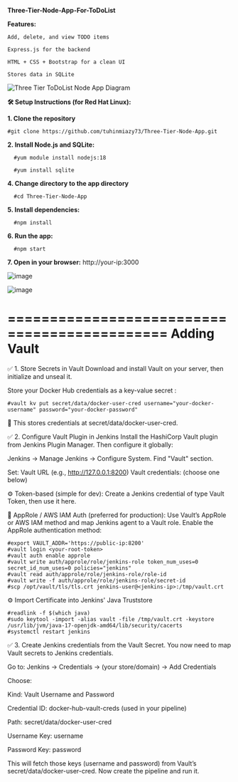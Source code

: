**Three-Tier-Node-App-For-ToDoList**

**Features:**

	Add, delete, and view TODO items

	Express.js for the backend

	HTML + CSS + Bootstrap for a clean UI

	Stores data in SQLite

![Three Tier ToDoList Node App Diagram](https://github.com/user-attachments/assets/9051eed2-66b6-448d-954a-5121e3c4748f)



**🛠 Setup Instructions (for Red Hat Linux):**

**1. Clone the repository**

 	#git clone https://github.com/tuhinmiazy73/Three-Tier-Node-App.git
  
**2. Install Node.js and SQLite:**
   
	  #yum module install nodejs:18
   
	  #yum install sqlite
   
**4. Change directory to the app directory**
   
	  #cd Three-Tier-Node-App
   
**5. Install dependencies:**
   
	  #npm install
   
**6. Run the app:**
   
	  #npm start
   
**7. Open in your browser:**
	  http://your-ip:3000
   
![image](https://github.com/user-attachments/assets/ac270535-f5f8-49fd-b47e-f92604b02bd5)

![image](https://github.com/user-attachments/assets/993c5609-7665-4de6-9a8e-c700f1bd5e07)

=============================================
Adding Vault
=============================================

✅ 1. Store Secrets in Vault
Download and install Vault on your server, then initialize and unseal it.

Store your Docker Hub credentials as a key-value secret :

	#vault kv put secret/data/docker-user-cred username="your-docker-username" password="your-docker-password"
 
📌 This stores credentials at secret/data/docker-user-cred.

✅ 2. Configure Vault Plugin in Jenkins
Install the HashiCorp Vault plugin from Jenkins Plugin Manager. Then configure it globally:

Jenkins → Manage Jenkins → Configure System. Find "Vault" section.

Set:
Vault URL (e.g., http://127.0.0.1:8200)
Vault credentials: (choose one below)

⚙️ Token-based (simple for dev):
Create a Jenkins credential of type Vault Token, then use it here.

🔐 AppRole / AWS IAM Auth (preferred for production):
Use Vault’s AppRole or AWS IAM method and map Jenkins agent to a Vault role. Enable the AppRole authentication method:
	
 	#export VAULT_ADDR='https://public-ip:8200'
	#vault login <your-root-token>
	#vault auth enable approle
	#vault write auth/approle/role/jenkins-role token_num_uses=0 secret_id_num_uses=0 policies="jenkins"
 	#vault read auth/approle/role/jenkins-role/role-id
  	#vault write -f auth/approle/role/jenkins-role/secret-id
	#scp /opt/vault/tls/tls.crt jenkins-user@<jenkins-ip>:/tmp/vault.crt
 
⚙️ Import Certificate into Jenkins' Java Truststore

 	#readlink -f $(which java)
 	#sudo keytool -import -alias vault -file /tmp/vault.crt -keystore /usr/lib/jvm/java-17-openjdk-amd64/lib/security/cacerts
   	#systemctl restart jenkins
    
✅ 3. Create Jenkins credentials from the Vault Secret. You now need to map Vault secrets to Jenkins credentials.

Go to: Jenkins → Credentials → (your store/domain) → Add Credentials

Choose:

Kind: Vault Username and Password

Credential ID: docker-hub-vault-creds (used in your pipeline)

Path: secret/data/docker-user-cred

Username Key: username

Password Key: password

This will fetch those keys (username and password) from Vault’s secret/data/docker-user-cred. Now create the pipeline and run it.
